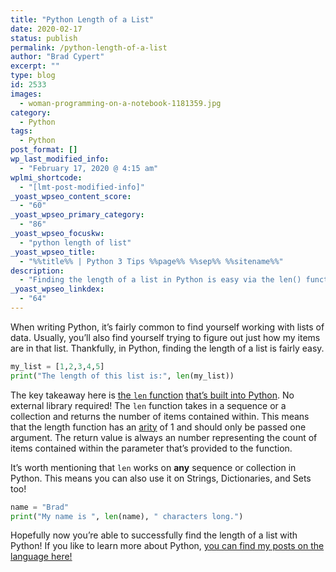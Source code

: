 ```yaml
---
title: "Python Length of a List"
date: 2020-02-17
status: publish
permalink: /python-length-of-a-list
author: "Brad Cypert"
excerpt: ""
type: blog
id: 2533
images:
  - woman-programming-on-a-notebook-1181359.jpg
category:
  - Python
tags:
  - Python
post_format: []
wp_last_modified_info:
  - "February 17, 2020 @ 4:15 am"
wplmi_shortcode:
  - "[lmt-post-modified-info]"
_yoast_wpseo_content_score:
  - "60"
_yoast_wpseo_primary_category:
  - "86"
_yoast_wpseo_focuskw:
  - "python length of list"
_yoast_wpseo_title:
  - "%%title%% | Python 3 Tips %%page%% %%sep%% %%sitename%%"
description:
  - "Finding the length of a list in Python is easy via the len() function. Python's len() function also works on collections and all sequences!"
_yoast_wpseo_linkdex:
  - "64"
---
```


When writing Python, it’s fairly common to find yourself working with lists of data. Usually, you’ll also find yourself trying to figure out just how my items are in that list. Thankfully, in Python, finding the length of a list is fairly easy.

```python
my_list = [1,2,3,4,5]
print("The length of this list is:", len(my_list))
```

The key takeaway here is [the `len` function](https://docs.python.org/3/library/functions.html#len) [that’s built into Python](https://docs.python.org/3/library/functions.html). No external library required! The `len` function takes in a sequence or a collection and returns the number of items contained within. This means that the length function has an [arity](https://en.wikipedia.org/wiki/Arity) of 1 and should only be passed one argument. The return value is always an number representing the count of items contained within the parameter that’s provided to the function.

It’s worth mentioning that `len` works on **any** sequence or collection in
Python. This means you can also use it on Strings, Dictionaries, and Sets too!

```python
name = "Brad"
print("My name is ", len(name), " characters long.")
```

Hopefully now you’re able to successfully find the length of a list with Python! If you like to learn more about Python, [you can find my posts on the language here!](/tags/python)
